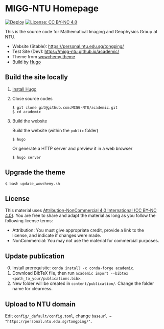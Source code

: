# MIGG-NTU Homepage

[![Deploy](https://github.com/MIGG-NTU/academic/actions/workflows/deploy.yml/badge.svg)](https://github.com/MIGG-NTU/academic/actions/workflows/deploy.yml)
[![License: CC BY-NC 4.0](https://img.shields.io/badge/License-CC%20BY--NC%204.0-blue.svg)](https://creativecommons.org/licenses/by-nc/4.0/deed.en)

This is the source code for Mathematical Imaging and Geophysics Group at NTU.

- Website (Stable): https://personal.ntu.edu.sg/tongping/
- Test Site (Dev): https://migg-ntu.github.io/academic/
- Theme from [wowchemy theme](https://wowchemy.com/)
- Build by [Hugo](https://gohugo.io/)

## Build the site locally

1.  [Install Hugo](https://gohugo.io/getting-started/installing)

2.  Close source codes

    ```
    $ git clone git@github.com:MIGG-NTU/academic.git
    $ cd academic
    ```

3.  Build the website

    Build the website (within the `public` folder)
    ```
    $ hugo
    ```

    Or generate a HTTP server and preview it in a web browser
    ```
    $ hugo server
    ```

## Upgrade the theme

```
$ bash update_wowchemy.sh
```

## License

This material uses [Attribution-NonCommercial 4.0 International (CC BY-NC 4.0)](https://creativecommons.org/licenses/by-nc/4.0/deed.en).
You are free to share and adapt the material as long as you follow the following
license terms:

- Attribution: You must give appropriate credit, provide a link to the license, and indicate if changes were made.
- NonCommercial: You may not use the material for commercial purposes.

## Update publication

0. Install prerequisite: `conda install -c conda-forge academic`.
1. Download BibTeX file, then run `academic import --bibtex <path_to_your/publications.bib>`.
2. New folder will be created in `content/publication/`. Change the folder name for clearness.

## Upload to NTU domain
Edit `config/_default/config.toml`, change `baseurl = "https://personal.ntu.edu.sg/tongping/"`.
